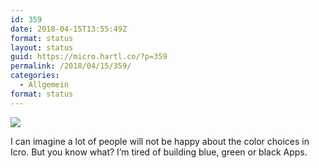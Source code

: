 ```yaml
---
id: 359
date: 2018-04-15T13:55:49Z
format: status
layout: status
guid: https://micro.hartl.co/?p=359
permalink: /2018/04/15/359/
categories:
  - Allgemein
format: status
---
```

<img src="https://micro.hartl.co/wp-content/uploads/2018/04/img_0470.jpg" class="size-full wp-image-358" srcset="https://micro.hartl.co/wp-content/uploads/2018/04/img_0470.jpg 1125w, https://micro.hartl.co/wp-content/uploads/2018/04/img_0470-139x300.jpg 139w, https://micro.hartl.co/wp-content/uploads/2018/04/img_0470-768x1663.jpg 768w, https://micro.hartl.co/wp-content/uploads/2018/04/img_0470-473x1024.jpg 473w" sizes="(max-width: 1125px) 100vw, 1125px" />

I can imagine a lot of people will not be happy about the color choices in Icro. But you know what? I&#8217;m tired of building blue, green or black Apps.